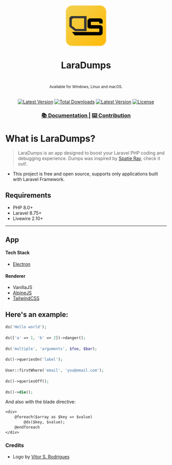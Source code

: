 <p align="center">
  <img src="./icon.png" height="128"  alt=""/>
</p>
<h1 align="center">LaraDumps</h1>
<div align="center">
  <br>
  <sub>Available for Windows, Linux and macOS.</sub>
</div>
<br>
<div align="center">
  <p align="center">
        <a href="https://packagist.org/packages/laradumps/laradumps"><img alt="Latest Version" src="https://img.shields.io/static/v1?label=laravel&message=%E2%89%A58.0&color=0078BE&logo=laravel&style=flat-square"></a>
        <a href="https://packagist.org/packages/laradumps/laradumps"><img alt="Total Downloads" src="https://img.shields.io/packagist/dt/laradumps/laradumps"></a>
        <a href="https://packagist.org/packages/laradumps/laradumps"><img alt="Latest Version" src="https://img.shields.io/packagist/v/laradumps/laradumps"></a>
        <a href="https://packagist.org/packages/laradumps/laradumps"><img alt="License" src="https://img.shields.io/packagist/l/laradumps/laradumps"></a>
  </p>
</div>
<div align="center">
  <h3> 
    <a href="https://laradumps.gitbook.io/laradumps/">
      📚 Documentation
    </a>
    <span> | </span>
    <a href="https://github.com/laradumps/laradumps#contribution">
      ⌨️ Contribution
    </a>
  </h3>
</div>

# What is LaraDumps?

> LaraDumps is an app designed to boost your Laravel PHP coding and debugging experience. Dumps was inspired by [Spatie Ray](https://github.com/spatie/ray), check it out!.

* This project is free and open source, supports only applications built with Laravel Framework.

## Requirements

* PHP 8.0+
* Laravel 8.75+
* Livewire 2.10+

---

## App

#### Tech Stack

* [Electron](https://www.electronjs.org/)

#### Renderer

* VanillaJS
* [AlpineJS](https://alpinejs.dev/)
* [TailwindCSS](https://tailwindcss.com/)

## Here's an example:

```php
ds('Hello world');

ds(['a' => 1, 'b' => 2])->danger();

ds('multiple', 'arguments', $foo, $bar);

ds()->queriesOn('label');

User::firstWhere('email', 'you@email.com');

ds()->queriesOff();

ds()->die(); 
```

And also with the blade directive:

```blade
<div>
    @foreach($array as $key => $value)
        @ds($key, $value);
    @endforeach
</div>
```

### Credits

- Logo by [Vitor S. Rodrigues](https://twitter.com/V1t0rSOuz4)
